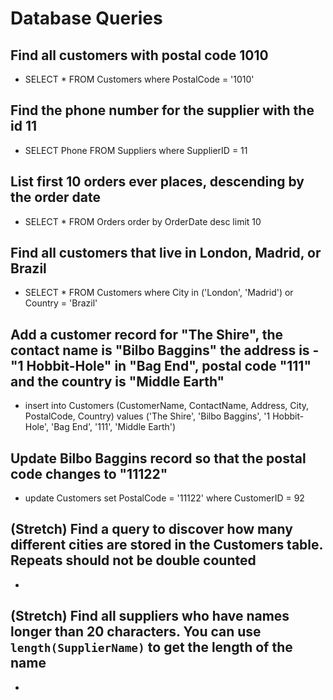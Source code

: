 # Database Queries

## Find all customers with postal code 1010

- SELECT \* FROM Customers where PostalCode = '1010'

## Find the phone number for the supplier with the id 11

- SELECT Phone FROM Suppliers where SupplierID = 11

## List first 10 orders ever places, descending by the order date

- SELECT \* FROM Orders order by OrderDate desc limit 10

## Find all customers that live in London, Madrid, or Brazil

- SELECT \* FROM Customers where City in ('London', 'Madrid') or Country = 'Brazil'

## Add a customer record for "The Shire", the contact name is "Bilbo Baggins" the address is -"1 Hobbit-Hole" in "Bag End", postal code "111" and the country is "Middle Earth"

- insert into Customers (CustomerName, ContactName, Address, City, PostalCode, Country) values ('The Shire', 'Bilbo Baggins', '1 Hobbit-Hole', 'Bag End', '111', 'Middle Earth')

## Update Bilbo Baggins record so that the postal code changes to "11122"

- update Customers set PostalCode = '11122' where CustomerID = 92

## (Stretch) Find a query to discover how many different cities are stored in the Customers table. Repeats should not be double counted

-

## (Stretch) Find all suppliers who have names longer than 20 characters. You can use `length(SupplierName)` to get the length of the name

-
